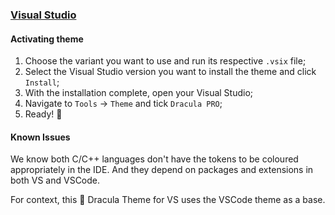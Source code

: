 ### [Visual Studio](https://www.visualstudio.com)

#### Activating theme

1. Choose the variant you want to use and run its respective `.vsix` file;
2. Select the Visual Studio version you want to install the theme and click `Install`;
3. With the installation complete, open your Visual Studio;
4. Navigate to `Tools` -> `Theme` and tick `Dracula PRO`;
5. Ready! 🚀

#### Known Issues

We know both C/C++ languages don't have the tokens to be coloured appropriately in the IDE. And they depend on packages and extensions in both VS and VSCode.

For context, this 🦇 Dracula Theme for VS uses the VSCode theme as a base.
